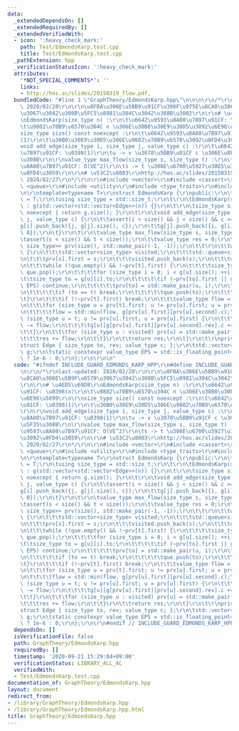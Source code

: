 ```yaml
---
data:
  _extendedDependsOn: []
  _extendedRequiredBy: []
  _extendedVerifiedWith:
  - icon: ':heavy_check_mark:'
    path: Test/EdmondsKarp.test.cpp
    title: Test/EdmondsKarp.test.cpp
  _pathExtension: hpp
  _verificationStatusIcon: ':heavy_check_mark:'
  attributes:
    '*NOT_SPECIAL_COMMENTS*': ''
    links:
    - http://hos.ac/slides/20150319_flow.pdf,
  bundledCode: "#line 1 \"GraphTheory/EdmondsKarp.hpp\"\n\n\n\r\n/*\r\nlast-updated:\
    \ 2020/02/28\r\n\r\n\u8FBA\u306E\u5BB9\u91CF\u306F\u975E\u8CA0\u306E\u5B9F\u6570\
    \u3067\u3042\u308B\u5FC5\u8981\u304C\u3042\u308B\u3002\r\n\r\n# \u4ED5\u69D8\r\
    \nEdmondsKarp(size_type n) :\r\n\t\u6642\u9593\u8A08\u7B97\u91CF: \u0398(n)\r\n\
    \t\u9802\u70B9\u6570\u304C n \u306E\u30B0\u30E9\u30D5\u3092\u6E96\u5099\r\n\r\n\
    size_type size() const noexcept :\r\n\t\u6642\u9593\u8A08\u7B97\u91CF: \u0398\
    (1)\r\n\t\u30B0\u30E9\u30D5\u306E\u9802\u70B9\u6570\u3092\u8FD4\u3059\r\n\r\n\
    void add_edge(size_type i, size_type j, value_type c) :\r\n\t\u6642\u9593\u8A08\
    \u7B97\u91CF: \u0398(1)\r\n\tu -> v \u3078\u5BB9\u91CF c \u306E\u8FBA\u3092\u5F35\
    \u308B\r\n\r\nvalue_type max_flow(size_type s, size_type t) :\r\n\t\u6642\u9593\
    \u8A08\u7B97\u91CF: O(VE^2)\r\n\ts -> t \u306E\u6700\u5927\u30D5\u30ED\u30FC\u3092\
    \u8FD4\u3059\r\n\r\n# \u53C2\u8003\r\nhttp://hos.ac/slides/20150319_flow.pdf,\
    \ 2020/02/27\r\n*/\r\n\r\n#include <vector>\r\n#include <cassert>\r\n#include\
    \ <queue>\r\n#include <utility>\r\n#include <type_traits>\r\n#include <algorithm>\r\
    \n\r\ntemplate<typename T>\r\nstruct EdmondsKarp {\r\npublic:\r\n\tusing value_type\
    \ = T;\r\n\tusing size_type = std::size_t;\r\n\t\r\n\tEdmondsKarp(size_type n)\
    \ : g(std::vector<std::vector<Edge>>(n)) {}\r\n\t\r\n\tsize_type size() const\
    \ noexcept { return g.size(); }\r\n\t\r\n\tvoid add_edge(size_type i, size_type\
    \ j, value_type c) {\r\n\t\tassert(i < size() && j < size() && c >= 0);\r\n\t\t\
    g[i].push_back({j, g[j].size(), c});\r\n\t\tg[j].push_back({i, g[i].size() - 1,\
    \ 0});\r\n\t}\r\n\t\r\n\tvalue_type max_flow(size_type s, size_type t) {\r\n\t\
    \tassert(s < size() && t < size());\r\n\t\tvalue_type res = 0;\r\n\t\tstd::vector<std::pair<size_type,\
    \ size_type>> prv(size(), std::make_pair(-1, -1));\r\n\t\t\r\n\t\twhile (true)\
    \ {\r\n\t\t\tstd::vector<size_type> visited;\r\n\t\t\tstd::queue<size_type> que;\r\
    \n\t\t\tprv[s].first = s;\r\n\t\t\tvisited.push_back(s);\r\n\t\t\tque.push(s);\r\
    \n\t\t\twhile (!que.empty() && !~prv[t].first) {\r\n\t\t\t\tsize_type u = que.front();\
    \ que.pop();\r\n\t\t\t\tfor (size_type i = 0; i < g[u].size(); ++i) {\r\n\t\t\t\
    \t\tsize_type to = g[u][i].to;\r\n\t\t\t\t\tif (~prv[to].first || g[u][i].c <=\
    \ EPS) continue;\r\n\t\t\t\t\tprv[to] = std::make_pair(u, i);\r\n\t\t\t\t\tvisited.push_back(to);\r\
    \n\t\t\t\t\tif (to == t) break;\r\n\t\t\t\t\tque.push(to);\r\n\t\t\t\t}\r\n\t\t\
    \t}\r\n\t\t\tif (!~prv[t].first) break;\r\n\t\t\tvalue_type flow = g[prv[t].first][prv[t].second].c;\r\
    \n\t\t\tfor (size_type u = prv[t].first; u != prv[u].first; u = prv[u].first)\r\
    \n\t\t\t\tflow = std::min(flow, g[prv[u].first][prv[u].second].c);\r\n\t\t\tfor\
    \ (size_type u = t; u != prv[u].first; u = prv[u].first) {\r\n\t\t\t\tg[prv[u].first][prv[u].second].c\
    \ -= flow;\r\n\t\t\t\tg[u][g[prv[u].first][prv[u].second].rev].c += flow;\r\n\t\
    \t\t}\r\n\t\t\tfor (size_type u : visited) prv[u] = std::make_pair(-1, -1);\r\n\
    \t\t\tres += flow;\r\n\t\t}\r\n\t\treturn res;\r\n\t}\r\n\t\r\nprivate:\r\n\t\
    struct Edge { size_type to, rev; value_type c; };\r\n\tstd::vector<std::vector<Edge>>\
    \ g;\r\n\tstatic constexpr value_type EPS = std::is_floating_point<value_type>()\
    \ ? 1e-6 : 0;\r\n};\r\n\r\n\n"
  code: "#ifndef INCLUDE_GUARD_EDMONDS_KARP_HPP\r\n#define INCLUDE_GUARD_EDMONDS_KARP_HPP\r\
    \n\r\n/*\r\nlast-updated: 2020/02/28\r\n\r\n\u8FBA\u306E\u5BB9\u91CF\u306F\u975E\
    \u8CA0\u306E\u5B9F\u6570\u3067\u3042\u308B\u5FC5\u8981\u304C\u3042\u308B\u3002\
    \r\n\r\n# \u4ED5\u69D8\r\nEdmondsKarp(size_type n) :\r\n\t\u6642\u9593\u8A08\u7B97\
    \u91CF: \u0398(n)\r\n\t\u9802\u70B9\u6570\u304C n \u306E\u30B0\u30E9\u30D5\u3092\
    \u6E96\u5099\r\n\r\nsize_type size() const noexcept :\r\n\t\u6642\u9593\u8A08\u7B97\
    \u91CF: \u0398(1)\r\n\t\u30B0\u30E9\u30D5\u306E\u9802\u70B9\u6570\u3092\u8FD4\u3059\
    \r\n\r\nvoid add_edge(size_type i, size_type j, value_type c) :\r\n\t\u6642\u9593\
    \u8A08\u7B97\u91CF: \u0398(1)\r\n\tu -> v \u3078\u5BB9\u91CF c \u306E\u8FBA\u3092\
    \u5F35\u308B\r\n\r\nvalue_type max_flow(size_type s, size_type t) :\r\n\t\u6642\
    \u9593\u8A08\u7B97\u91CF: O(VE^2)\r\n\ts -> t \u306E\u6700\u5927\u30D5\u30ED\u30FC\
    \u3092\u8FD4\u3059\r\n\r\n# \u53C2\u8003\r\nhttp://hos.ac/slides/20150319_flow.pdf,\
    \ 2020/02/27\r\n*/\r\n\r\n#include <vector>\r\n#include <cassert>\r\n#include\
    \ <queue>\r\n#include <utility>\r\n#include <type_traits>\r\n#include <algorithm>\r\
    \n\r\ntemplate<typename T>\r\nstruct EdmondsKarp {\r\npublic:\r\n\tusing value_type\
    \ = T;\r\n\tusing size_type = std::size_t;\r\n\t\r\n\tEdmondsKarp(size_type n)\
    \ : g(std::vector<std::vector<Edge>>(n)) {}\r\n\t\r\n\tsize_type size() const\
    \ noexcept { return g.size(); }\r\n\t\r\n\tvoid add_edge(size_type i, size_type\
    \ j, value_type c) {\r\n\t\tassert(i < size() && j < size() && c >= 0);\r\n\t\t\
    g[i].push_back({j, g[j].size(), c});\r\n\t\tg[j].push_back({i, g[i].size() - 1,\
    \ 0});\r\n\t}\r\n\t\r\n\tvalue_type max_flow(size_type s, size_type t) {\r\n\t\
    \tassert(s < size() && t < size());\r\n\t\tvalue_type res = 0;\r\n\t\tstd::vector<std::pair<size_type,\
    \ size_type>> prv(size(), std::make_pair(-1, -1));\r\n\t\t\r\n\t\twhile (true)\
    \ {\r\n\t\t\tstd::vector<size_type> visited;\r\n\t\t\tstd::queue<size_type> que;\r\
    \n\t\t\tprv[s].first = s;\r\n\t\t\tvisited.push_back(s);\r\n\t\t\tque.push(s);\r\
    \n\t\t\twhile (!que.empty() && !~prv[t].first) {\r\n\t\t\t\tsize_type u = que.front();\
    \ que.pop();\r\n\t\t\t\tfor (size_type i = 0; i < g[u].size(); ++i) {\r\n\t\t\t\
    \t\tsize_type to = g[u][i].to;\r\n\t\t\t\t\tif (~prv[to].first || g[u][i].c <=\
    \ EPS) continue;\r\n\t\t\t\t\tprv[to] = std::make_pair(u, i);\r\n\t\t\t\t\tvisited.push_back(to);\r\
    \n\t\t\t\t\tif (to == t) break;\r\n\t\t\t\t\tque.push(to);\r\n\t\t\t\t}\r\n\t\t\
    \t}\r\n\t\t\tif (!~prv[t].first) break;\r\n\t\t\tvalue_type flow = g[prv[t].first][prv[t].second].c;\r\
    \n\t\t\tfor (size_type u = prv[t].first; u != prv[u].first; u = prv[u].first)\r\
    \n\t\t\t\tflow = std::min(flow, g[prv[u].first][prv[u].second].c);\r\n\t\t\tfor\
    \ (size_type u = t; u != prv[u].first; u = prv[u].first) {\r\n\t\t\t\tg[prv[u].first][prv[u].second].c\
    \ -= flow;\r\n\t\t\t\tg[u][g[prv[u].first][prv[u].second].rev].c += flow;\r\n\t\
    \t\t}\r\n\t\t\tfor (size_type u : visited) prv[u] = std::make_pair(-1, -1);\r\n\
    \t\t\tres += flow;\r\n\t\t}\r\n\t\treturn res;\r\n\t}\r\n\t\r\nprivate:\r\n\t\
    struct Edge { size_type to, rev; value_type c; };\r\n\tstd::vector<std::vector<Edge>>\
    \ g;\r\n\tstatic constexpr value_type EPS = std::is_floating_point<value_type>()\
    \ ? 1e-6 : 0;\r\n};\r\n\r\n#endif // INCLUDE_GUARD_EDMONDS_KARP_HPP"
  dependsOn: []
  isVerificationFile: false
  path: GraphTheory/EdmondsKarp.hpp
  requiredBy: []
  timestamp: '2020-09-21 15:29:04+09:00'
  verificationStatus: LIBRARY_ALL_AC
  verifiedWith:
  - Test/EdmondsKarp.test.cpp
documentation_of: GraphTheory/EdmondsKarp.hpp
layout: document
redirect_from:
- /library/GraphTheory/EdmondsKarp.hpp
- /library/GraphTheory/EdmondsKarp.hpp.html
title: GraphTheory/EdmondsKarp.hpp
---
```

